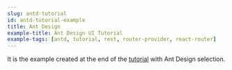 ```yaml
---
slug: antd-tutorial
id: antd-tutorial-example
title: Ant Design
example-title: Ant Design UI Tutorial
example-tags: [antd, tutorial, rest, router-provider, react-router]
---
```


It is the example created at the end of the [tutorial](/docs/3.xx.xx/tutorial/introduction/index/) with Ant Design selection.

<br/>

<CodeSandboxExample path="tutorial-antd" />
